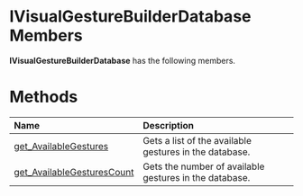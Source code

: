 IVisualGestureBuilderDatabase Members  
=====================================  

**IVisualGestureBuilderDatabase** has the following members.  

<span id="publicmethodsSection"></span>

Methods  
=======  

<table>
<colgroup>
<col width="30%" />
<col width="60%" />
</colgroup>
<thead>
<tr class="header">
<th align="left">Name</th>
<th align="left">Description</th>
</tr>
</thead>
<tbody>
<tr class="odd">
<td align="left"><a href="Methods/get_AvailableGestures.md">get_AvailableGestures</a></td>
<td align="left">Gets a list of the available gestures in the database.</td>
</tr>
<tr class="even">
<td align="left"><a href="Methods/get_AvailableGesturesCount.md">get_AvailableGesturesCount</a></td>
<td align="left">Gets the number of available gestures in the database.</td>
</tr>
</tbody>
</table>



<!--Please do not edit the data in the comment block below.-->
<!--
TOCTitle : IVisualGestureBuilderDatabase Members
RLTitle : IVisualGestureBuilderDatabase Members
KeywordF : IVisualGestureBuilderDatabase
KeywordK : IVisualGestureBuilderDatabase interface
KeywordK : IVisualGestureBuilderDatabase interface, all members
HelpPriority : 1
KeywordA : AllMembers.T:Microsoft.Kinect.visualgesturebuilder.IVisualGestureBuilderDatabase
AssetID : AllMembers.T:Microsoft.Kinect.visualgesturebuilder.IVisualGestureBuilderDatabase
Locale : en-us
CommunityContent : 1
TargetOS : Windows
TopicType : kbSyntax
DocSet : K4Wv2
ProjType : K4Wv2Proj
Technology : Kinect for Windows
Product : Kinect for Windows SDK v2
productversion : 20
-->

